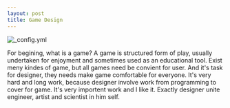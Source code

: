 ```yaml
---
layout: post
title: Game Design
---
```

![_config.yml](https://encrypted-tbn3.gstatic.com/images?q=tbn:ANd9GcRLPN3vccV2hq_4PzAmGZCaanmcg7rW5AUdxFIjKRhyBLSFBrdjIw)

For begining, what is a game? A game is structured form of play, usually undertaken for enjoyment and sometimes used as an educational tool. Exist meny kindes of game, but all games need be convient for user. And it's task for designer, they needs make game comfortable for everyone. It's very hard and long work, because designer involve work from programming to cover for game. It's very importent work and I like it. Exactly designer unite engineer, artist and scientist in him self.
